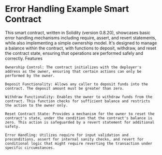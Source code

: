 # Error Handling Example Smart Contract

This smart contract, written in Solidity (version 0.8.20), showcases basic error handling mechanisms including require, assert, and revert statements, while also implementing a simple ownership model. It's designed to manage a balance within the contract, with functions to deposit, withdraw, and reset the contract state, ensuring that operations are performed safely and correctly.
Features

    Ownership Control: The contract initializes with the deployer's address as the owner, ensuring that certain actions can only be performed by the owner.

    Deposit Functionality: Allows any caller to deposit funds into the contract. The deposit amount must be greater than zero.

    Withdraw Functionality: Enables the owner to withdraw funds from the contract. This function checks for sufficient balance and restricts the action to the owner only.

    Reset Contract State: Provides a mechanism for the owner to reset the contract's state, under the condition that the contract's balance is zero. This action is safeguarded by a revert statement for additional safety.

    Error Handling: Utilizes require for input validation and preconditions, assert for internal sanity checks, and revert for conditional logic that might require reverting the transaction under specific circumstances.
